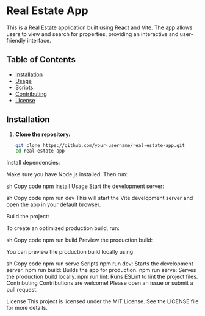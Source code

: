 # Real Estate App

This is a Real Estate application built using React and Vite. The app allows users to view and search for properties, providing an interactive and user-friendly interface.

## Table of Contents

- [Installation](#installation)
- [Usage](#usage)
- [Scripts](#scripts)
- [Contributing](#contributing)
- [License](#license)

## Installation

1. **Clone the repository:**

   ```sh
   git clone https://github.com/your-username/real-estate-app.git
   cd real-estate-app
Install dependencies:

Make sure you have Node.js installed. Then run:

sh
Copy code
npm install
Usage
Start the development server:

sh
Copy code
npm run dev
This will start the Vite development server and open the app in your default browser.

Build the project:

To create an optimized production build, run:

sh
Copy code
npm run build
Preview the production build:

You can preview the production build locally using:

sh
Copy code
npm run serve
Scripts
npm run dev: Starts the development server.
npm run build: Builds the app for production.
npm run serve: Serves the production build locally.
npm run lint: Runs ESLint to lint the project files.
Contributing
Contributions are welcome! Please open an issue or submit a pull request.

License
This project is licensed under the MIT License. See the LICENSE file for more details.
